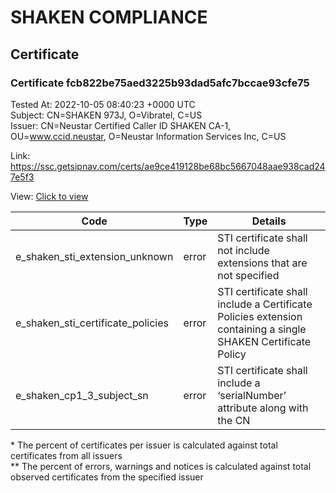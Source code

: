 # SHAKEN COMPLIANCE
## Certificate

### Certificate fcb822be75aed3225b93dad5afc7bccae93cfe75
Tested At: 2022-10-05 08:40:23 +0000 UTC\
Subject: CN=SHAKEN 973J, O=Vibratel, C=US\
Issuer: CN=Neustar Certified Caller ID SHAKEN CA-1, OU=www.ccid.neustar, O=Neustar Information Services Inc, C=US

Link: https://ssc.getsipnav.com/certs/ae9ce419128be68bc5667048aae938cad247e5f3

View: [Click to view](https://understandingwebpki.com/?cert=MIIC%2BDCCAp%2BgAwIBAgIUf7ypHHLynjOE%2FO7eluZbeH9A8rcwCgYIKoZIzj0EAwIwgYUxCzAJBgNVBAYTAlVTMSkwJwYDVQQKDCBOZXVzdGFyIEluZm9ybWF0aW9uIFNlcnZpY2VzIEluYzEZMBcGA1UECwwQd3d3LmNjaWQubmV1c3RhcjEwMC4GA1UEAwwnTmV1c3RhciBDZXJ0aWZpZWQgQ2FsbGVyIElEIFNIQUtFTiBDQS0xMB4XDTIyMDQwODE4MTAwMFoXDTIzMDQwODE4MTAwMFowNjELMAkGA1UEBhMCVVMxETAPBgNVBAoMCFZpYnJhdGVsMRQwEgYDVQQDDAtTSEFLRU4gOTczSjBZMBMGByqGSM49AgEGCCqGSM49AwEHA0IABGCka%2Fr7d6qivppE42rluPIR6zakEae9ZiigRA0NXaLSVyWXdaWKwK89VKmkhx9wFaFcyxryCK0A9W8Qb43sWnijggE5MIIBNTAWBggrBgEFBQcBGgQKMAigBhYEOTczSjAMBgNVHRMBAf8EAjAAMB8GA1UdIwQYMBaAFK%2FRyMLuckyD%2FD%2FtGadtHZCyB%2FA6MFsGCCsGAQUFBwEBBE8wTTBLBggrBgEFBQcwAoY%2FaHR0cDovL2NhY2VydHMtdXMuY2NpZC5uZXVzdGFyL05ldXN0YXJDZXJ0aWZpZWRDYWxsZXJJZENBMS5jcnQgMBcGA1UdIAQQMA4wDAYKYIZIAYb%2FCQEBATBHBgNVHR8EQDA%2BMDygOqA4hjZodHRwczovL2F1dGhlbnRpY2F0ZS1hcGkuaWNvbmVjdGl2LmNvbS9kb3dubG9hZC92MS9jcmwwHQYDVR0OBBYEFKq%2Bsdlsxy4fzT5hyq1P05gJoqv0MA4GA1UdDwEB%2FwQEAwIHgDAKBggqhkjOPQQDAgNHADBEAiBvWhsbp6%2F7L%2Bby8UD54n4IHRzZiY%2BaJEjVx99ZK6YQfgIgP14U8%2FCOImxF6gj6yB1h%2BOWcZiZngbXk%2F%2Fv5TFW7rjQ%3D)


| Code | Type | Details |
|------|------|---------|
| e_shaken_sti_extension_unknown | error | STI certificate shall not include extensions that are not specified |
| e_shaken_sti_certificate_policies | error | STI certificate shall include a Certificate Policies extension containing a single SHAKEN Certificate Policy |
| e_shaken_cp1_3_subject_sn | error | STI certificate shall include a ‘serialNumber’ attribute along with the CN |

\* The percent of certificates per issuer is calculated against total certificates from all issuers\
\*\* The percent of errors, warnings and notices is calculated against total observed certificates from the specified issuer
